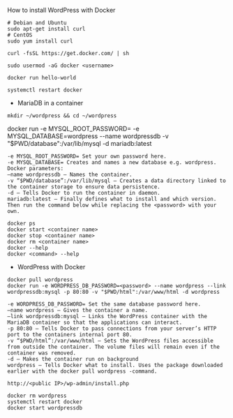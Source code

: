 How to install WordPress with Docker

```
# Debian and Ubuntu
sudo apt-get install curl
# CentOS
sudo yum install curl
```
```
curl -fsSL https://get.docker.com/ | sh
```
```
sudo usermod -aG docker <username>
```
```
docker run hello-world
```
```
systemctl restart docker
```

- MariaDB in a container
```
mkdir ~/wordpress && cd ~/wordpress
```
docker run -e MYSQL_ROOT_PASSWORD=<password> -e MYSQL_DATABASE=wordpress --name wordpressdb -v "$PWD/database":/var/lib/mysql -d mariadb:latest
```text
-e MYSQL_ROOT_PASSWORD= Set your own password here.
-e MYSQL_DATABASE= Creates and names a new database e.g. wordpress.
Docker parameters:
–name wordpressdb – Names the container.
-v “$PWD/database”:/var/lib/mysql – Creates a data directory linked to the container storage to ensure data persistence.
-d – Tells Docker to run the container in daemon.
mariadb:latest – Finally defines what to install and which version.
Then run the command below while replacing the <password> with your own.
```
```  
docker ps
docker start <container name>
docker stop <container name>
docker rm <container name>
docker --help
docker <command> --help
```

- WordPress with Docker
```
docker pull wordpress
docker run -e WORDPRESS_DB_PASSWORD=<password> --name wordpress --link wordpressdb:mysql -p 80:80 -v "$PWD/html":/var/www/html -d wordpress
```
```text
-e WORDPRESS_DB_PASSWORD= Set the same database password here.
–name wordpress – Gives the container a name.
–link wordpressdb:mysql – Links the WordPress container with the MariaDB container so that the applications can interact.
-p 80:80 – Tells Docker to pass connections from your server’s HTTP port to the containers internal port 80.
-v “$PWD/html”:/var/www/html – Sets the WordPress files accessible from outside the container. The volume files will remain even if the container was removed.
-d – Makes the container run on background
wordpress – Tells Docker what to install. Uses the package downloaded earlier with the docker pull wordpress -command.
```

```
http://<public IP>/wp-admin/install.php
```

```
docker rm wordpress
systemctl restart docker
docker start wordpressdb
```
